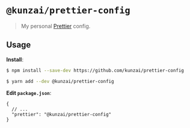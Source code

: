 # `@kunzai/prettier-config`

> My personal [Prettier](https://prettier.io) config.

## Usage

**Install**:
```bash
$ npm install --save-dev https://github.com/kunzai/prettier-config
```

```bash
$ yarn add --dev @kunzai/prettier-config
```

**Edit `package.json`**:

```jsonc
{
  // ...
  "prettier": "@kunzai/prettier-config"
}
```
